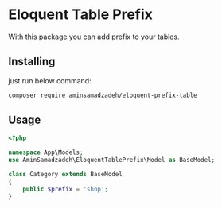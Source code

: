 # Eloquent Table Prefix

With this package you can add prefix to your tables.

## Installing
just run below command:
```sh
composer require aminsamadzadeh/eloquent-prefix-table
```

## Usage

```php
<?php

namespace App\Models;
use AminSamadzadeh\EloquentTablePrefix\Model as BaseModel;

class Category extends BaseModel
{
    public $prefix = 'shop';
}
```
